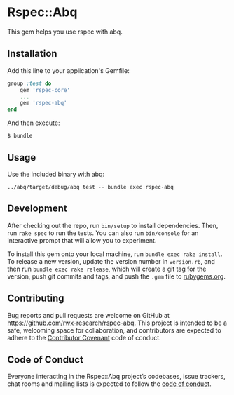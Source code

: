 # Rspec::Abq

This gem helps you use rspec with abq.

## Installation

Add this line to your application's Gemfile:

```ruby
group :test do
    gem 'rspec-core'
    ...
    gem 'rspec-abq'
end
```

And then execute:

    $ bundle

## Usage

Use the included binary with abq:

```
../abq/target/debug/abq test -- bundle exec rspec-abq
```

## Development

After checking out the repo, run `bin/setup` to install dependencies. Then, run `rake spec` to run the tests. You can also run `bin/console` for an interactive prompt that will allow you to experiment.

To install this gem onto your local machine, run `bundle exec rake install`. To release a new version, update the version number in `version.rb`, and then run `bundle exec rake release`, which will create a git tag for the version, push git commits and tags, and push the `.gem` file to [rubygems.org](https://rubygems.org).

## Contributing

Bug reports and pull requests are welcome on GitHub at https://github.com/rwx-research/rspec-abq. This project is intended to be a safe, welcoming space for collaboration, and contributors are expected to adhere to the [Contributor Covenant](http://contributor-covenant.org) code of conduct.

## Code of Conduct

Everyone interacting in the Rspec::Abq project’s codebases, issue trackers, chat rooms and mailing lists is expected to follow the [code of conduct](https://github.com/rwx-research/rspec-abq/blob/master/CODE_OF_CONDUCT.md).
